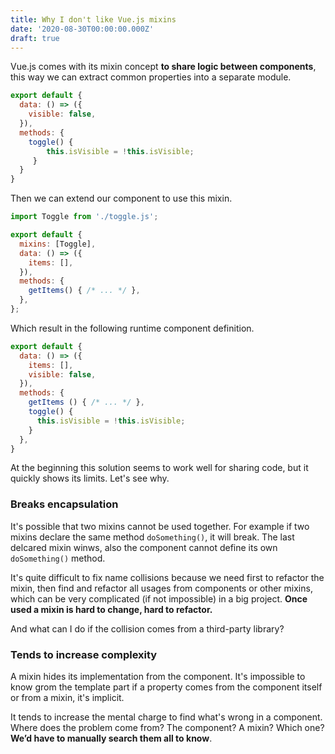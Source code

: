 ```yaml
---
title: Why I don't like Vue.js mixins
date: '2020-08-30T00:00:00.000Z'
draft: true
---
```


Vue.js comes with its mixin concept **to share logic between components**, this way we can extract common properties into a separate module.

```js
export default {
  data: () => ({
    visible: false,
  }),
  methods: {
    toggle() {
        this.isVisible = !this.isVisible;
     }
  }
}
```

Then we can extend our component to use this mixin.

```js
import Toggle from './toggle.js';

export default {
  mixins: [Toggle],
  data: () => ({
    items: [],
  }),
  methods: {
    getItems() { /* ... */ },
  },
};
```

Which result in the following runtime component definition.

```js
export default {
  data: () => ({
    items: [],
    visible: false,
  }),
  methods: {
    getItems () { /* ... */ },
    toggle() {
      this.isVisible = !this.isVisible;
    }
  },
}
```

At the beginning this solution seems to work well for sharing code, but it quickly shows its limits. Let's see why.

### Breaks encapsulation

It's possible that two mixins cannot be used together. For example if two mixins declare the same method `doSomething()`, it will break. The last delcared mixin winws, also the component cannot define its own `doSomething()` method.

It's quite difficult to fix name collisions because we need first to refactor the mixin, then find and refactor all usages from components or other mixins, which can be very complicated (if not impossible) in a big project. **Once used a mixin is hard to change, hard to refactor.**

And what can I do if the collision comes from a third-party library?

### Tends to increase complexity

A mixin hides its implementation from the component. It's impossible to know grom the template part if a property comes from the component itself or from a mixin, it's implicit.

It tends to increase the mental charge to find what's wrong in a component. Where does the problem come from? The component? A mixin? Which one? **We’d have to manually search them all to know**.

<!-- > Low coupling is often a sign of a well-structured computer system and a good design. -->

<!-- ## Possible alternatives -->

<!-- For shared utility functions, I just export a JavaScript function from a file and import it where I need to use it.

If the function isn’t doing anything Vue specific, there’s no need to use the Vue framework to share the function. -->